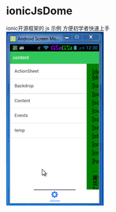 # ionicJsDome
ionic开源框架的 js 示例
方便初学者快速上手
![](https://github.com/longtaoge/ionicJsDome/blob/master/ionicJsDome.gif)

